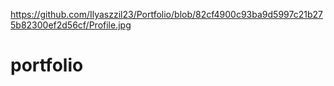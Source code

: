 https://github.com/Ilyaszzil23/Portfolio/blob/82cf4900c93ba9d5997c21b275b82300ef2d56cf/Profile.jpg

# portfolio
